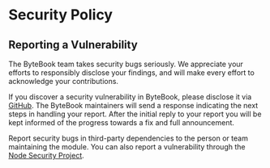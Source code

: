# Security Policy

## Reporting a Vulnerability

The ByteBook team takes security bugs seriously. We appreciate your efforts to responsibly disclose your findings, and will make every effort to acknowledge your contributions.

If you discover a security vulnerability in ByteBook, please disclose it via [GitHub](https://github.com/fridaymonday123/ByteBook/security/advisories/new). The ByteBook maintainers will send a response indicating the next steps in handling your report. After the initial reply to your report you will be kept informed of the progress towards a fix and full announcement.

Report security bugs in third-party dependencies to the person or team maintaining the module. You can also report a vulnerability through the [Node Security Project](https://nodesecurity.io/report).
